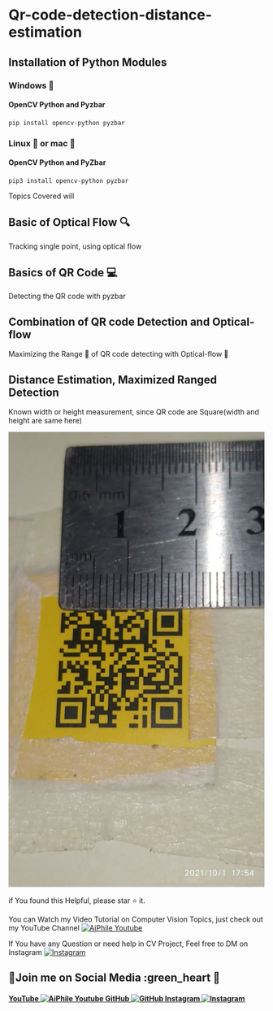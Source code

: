 <!-- '''
-------------------------------------------
-    Author: Asadullah Dal                -
-    =============================        -
-    Company Name: AiPhile                -
-    =============================        -
-    Purpose : Youtube Channel            -
-    ============================         -
-    Link: https://youtube.com/c/aiphile  -
-------------------------------------------
''' -->

# Qr-code-detection-distance-estimation

## Installation of Python Modules

### Windows 💠

#### OpenCV Python and Pyzbar

```
pip install opencv-python pyzbar
```

### Linux 🐧 or mac 🍎

#### OpenCV Python and PyZbar

```
pip3 install opencv-python pyzbar
```
Topics Covered will 
## Basic of Optical Flow 🔍

Tracking single point, using optical flow

## Basics of QR Code 💻

Detecting the QR code with pyzbar

## Combination of QR code Detection and Optical-flow

Maximizing the Range 🐎 of QR code detecting with Optical-flow 🔎 

## Distance Estimation, Maximized Ranged Detection  

Known width or height measurement, since QR code are Square(width and height are same here)

![orginal image ](images/IMG_20211001_175418_1.jpg)

if You found this Helpful, please star :star: it.

You can Watch my Video Tutorial on Computer Vision Topics, just check out my YouTube Channel <a href="https://www.youtube.com/c/aiphile">  <img alt="AiPhile Youtube" src="https://user-images.githubusercontent.com/66181793/131223988-882d53a0-4882-468f-9bd7-46b46466baae.png"  width="20"> </a>

If You have any Question or need help in CV Project, Feel free to DM on Instagram  <a href="https://www.instagram.com/aiphile17/">  <img alt="Instagram" src="https://user-images.githubusercontent.com/66181793/131223931-32d84c10-88b4-4cd6-8eb8-89f06c3b5b51.png"  width="20"> </a>

## 💚Join me on Social Media :green_heart 🖤

<h4><a href="https://www.youtube.com/c/aiphile"> YouTube <img alt="AiPhile Youtube" src="https://user-images.githubusercontent.com/66181793/131223988-882d53a0-4882-468f-9bd7-46b46466baae.png"  width="35"> </a>
 <a href="https://github.com/Asadullah-Dal17">  GitHub  <img alt="GitHub" src="https://user-images.githubusercontent.com/66181793/131223930-9fd2bfc7-9c43-465d-a057-55f3292f3b2b.png"  width="35"> </a>
  <a href="https://www.instagram.com/aiphile17/">   Instagram <img alt="Instagram" src="https://user-images.githubusercontent.com/66181793/131223931-32d84c10-88b4-4cd6-8eb8-89f06c3b5b51.png"  width="35"> </a> </h4>
